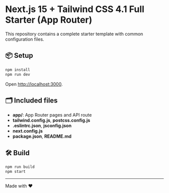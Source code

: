 # Next.js 15 + Tailwind CSS 4.1 Full Starter (App Router)

This repository contains a complete starter template with common configuration files.

## 📦 Setup

```bash
npm install
npm run dev
```

Open <http://localhost:3000>.

## 🗂️ Included files

- **app/**: App Router pages and API route
- **tailwind.config.js**, **postcss.config.js**
- **.eslintrc.json**, **jsconfig.json**
- **next.config.js**
- **package.json**, **README.md**

## 🛠️ Build

```bash
npm run build
npm start
```

---
Made with ❤️
